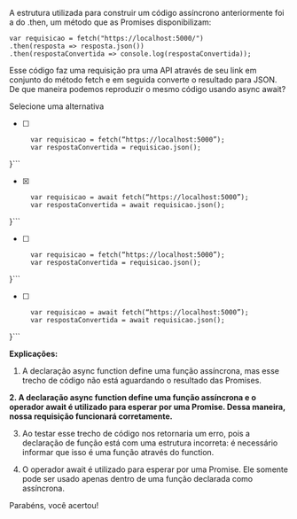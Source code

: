 A estrutura utilizada para construir um código assíncrono anteriormente foi a do .then, um método que as Promises disponibilizam:

```
var requisicao = fetch("https://localhost:5000/")
.then(resposta => resposta.json())
.then(respostaConvertida => console.log(respostaConvertida));

```
Esse código faz uma requisição pra uma API através de seu link em conjunto do método fetch e em seguida converte o resultado para JSON. De que maneira podemos reproduzir o mesmo código usando async await?

Selecione uma alternativa

- [ ] ```async function geraRequisicao() {
    var requisicao = fetch(“https://localhost:5000”);
    var respostaConvertida = requisicao.json();
}```

- [x] ```async function geraRequisicao() {
    var requisicao = await fetch(“https://localhost:5000”);
    var respostaConvertida = await requisicao.json();
}```

- [ ] ```async geraRequisicao() {
    var requisicao = fetch(“https://localhost:5000”);
    var respostaConvertida = requisicao.json();
}```

- [ ] ```function geraRequisicao() {
    var requisicao = await fetch(“https://localhost:5000”);
    var respostaConvertida = await requisicao.json();
}```

**Explicações:**

1. A declaração async function define uma função assíncrona, mas esse trecho de código não está aguardando o resultado das Promises.

**2. A declaração async function define uma função assíncrona e o operador await é utilizado para esperar por uma Promise. Dessa maneira, nossa requisição funcionará corretamente.**

3. Ao testar esse trecho de código nos retornaria um erro, pois a declaração de função está com uma estrutura incorreta: é necessário informar que isso é uma função através do function.

4. O operador await é utilizado para esperar por uma Promise. Ele somente pode ser usado apenas dentro de uma função declarada como assíncrona.

Parabéns, você acertou!

